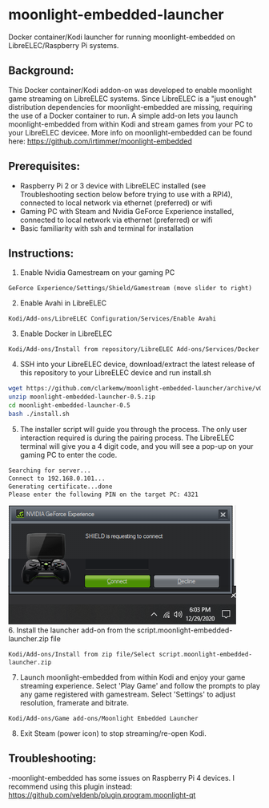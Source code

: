 # moonlight-embedded-launcher
Docker container/Kodi launcher for running moonlight-embedded on LibreELEC/Raspberry Pi systems.

## Background:
This Docker container/Kodi addon-on was developed to enable moonlight game streaming on LibreELEC systems.  Since LibreELEC is a "just enough" distribution dependencies for moonlight-embedded are missing, requiring the use of a Docker container to run.  A simple add-on lets you launch moonlight-embedded from within Kodi and stream games from your PC to your LibreELEC devicee.
More info on moonlight-embedded can be found here:
https://github.com/irtimmer/moonlight-embedded

## Prerequisites:
- Raspberry Pi 2 or 3 device with LibreELEC installed (see Troubleshooting section below before trying to use with a RPI4), connected to local network via ethernet (preferred) or wifi
- Gaming PC with Steam and Nvidia GeForce Experience installed, connected to local network via ethernet (preferred) or wifi
- Basic familiarity with ssh and terminal for installation

## Instructions:
1. Enable Nvidia Gamestream on your gaming PC
```
GeForce Experience/Settings/Shield/Gamestream (move slider to right)
```
2. Enable Avahi in LibreELEC
```
Kodi/Add-ons/LibreELEC Configuration/Services/Enable Avahi
```
3. Enable Docker in LibreELEC
```
Kodi/Add-ons/Install from repository/LibreELEC Add-ons/Services/Docker
```
4. SSH into your LibreELEC device, download/extract the latest release of this repository to your LibreELEC device and run install.sh
```sh
wget https://github.com/clarkemw/moonlight-embedded-launcher/archive/v0.5/moonlight-embedded-launcher-0.5.zip
unzip moonlight-embedded-launcher-0.5.zip
cd moonlight-embedded-launcher-0.5
bash ./install.sh
```
5. The installer script will guide you through the process. The only user interaction required is during the pairing process. The LibreELEC terminal will give you a 4 digit code, and you will see a pop-up on your gaming PC to enter the code.  
```
Searching for server...
Connect to 192.168.0.101...
Generating certificate...done
Please enter the following PIN on the target PC: 4321
```
![Gamestream host pop-up](gamestream_prompt.png)  
6. Install the launcher add-on from the script.moonlight-embedded-launcher.zip file
```
Kodi/Add-ons/Install from zip file/Select script.moonlight-embedded-launcher.zip
```
7. Launch moonlight-embedded from within Kodi and enjoy your game streaming experience. Select 'Play Game' and follow the prompts to play any game registered with gamestream.  Select 'Settings' to adjust resolution, framerate and bitrate.
```
Kodi/Add-ons/Game add-ons/Moonlight Embedded Launcher
```
8. Exit Steam (power icon) to stop streaming/re-open Kodi.

## Troubleshooting:
-moonlight-embedded has some issues on Raspberry Pi 4 devices. I recommend using this plugin instead:
https://github.com/veldenb/plugin.program.moonlight-qt
